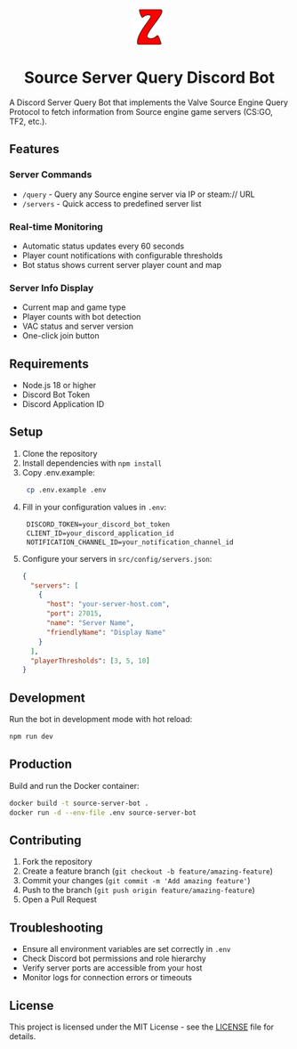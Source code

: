 <div align="center">
  <img src="src/assets/SZ_LOGO_256.png" alt="Source Server Query Bot" width="64" height="64">
  <h1>Source Server Query Discord Bot</h1>
</div>

A Discord Server Query Bot that implements the Valve Source Engine Query Protocol to fetch information from Source engine game servers (CS:GO, TF2, etc.).

## Features

### Server Commands

- `/query` - Query any Source engine server via IP or steam:// URL
- `/servers` - Quick access to predefined server list

### Real-time Monitoring

- Automatic status updates every 60 seconds
- Player count notifications with configurable thresholds
- Bot status shows current server player count and map

### Server Info Display

- Current map and game type
- Player counts with bot detection
- VAC status and server version
- One-click join button

## Requirements

- Node.js 18 or higher
- Discord Bot Token
- Discord Application ID

## Setup

1. Clone the repository
2. Install dependencies with `npm install`
3. Copy .env.example:
   ```bash
    cp .env.example .env
   ```
4. Fill in your configuration values in `.env`:
   ```
    DISCORD_TOKEN=your_discord_bot_token
    CLIENT_ID=your_discord_application_id
    NOTIFICATION_CHANNEL_ID=your_notification_channel_id
   ```
5. Configure your servers in `src/config/servers.json`:
   ```json
   {
     "servers": [
       {
         "host": "your-server-host.com",
         "port": 27015,
         "name": "Server Name",
         "friendlyName": "Display Name"
       }
     ],
     "playerThresholds": [3, 5, 10]
   }
   ```

## Development

Run the bot in development mode with hot reload:

```bash
npm run dev
```

## Production

Build and run the Docker container:

```bash
docker build -t source-server-bot .
docker run -d --env-file .env source-server-bot
```

## Contributing

1. Fork the repository
2. Create a feature branch (`git checkout -b feature/amazing-feature`)
3. Commit your changes (`git commit -m 'Add amazing feature'`)
4. Push to the branch (`git push origin feature/amazing-feature`)
5. Open a Pull Request

## Troubleshooting

- Ensure all environment variables are set correctly in `.env`
- Check Discord bot permissions and role hierarchy
- Verify server ports are accessible from your host
- Monitor logs for connection errors or timeouts

## License

This project is licensed under the MIT License - see the [LICENSE](LICENSE) file for details.
